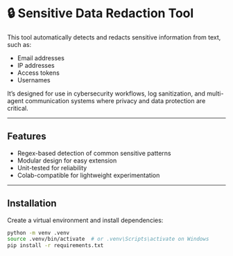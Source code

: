 # 🔒 Sensitive Data Redaction Tool

This tool automatically detects and redacts sensitive information from text, such as:

- Email addresses
- IP addresses
- Access tokens
- Usernames

It’s designed for use in cybersecurity workflows, log sanitization, and multi-agent communication systems where privacy and data protection are critical.

---

## Features

- Regex-based detection of common sensitive patterns
- Modular design for easy extension
- Unit-tested for reliability
- Colab-compatible for lightweight experimentation

---

## Installation

Create a virtual environment and install dependencies:

```bash
python -m venv .venv
source .venv/bin/activate  # or .venv\Scripts\activate on Windows
pip install -r requirements.txt
